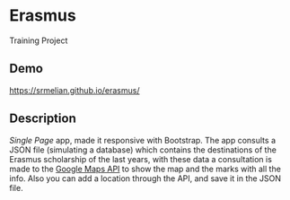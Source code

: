 # Erasmus
Training Project
## Demo
https://srmelian.github.io/erasmus/

## Description
*Single Page* app, made it responsive with Bootstrap. The app consults a JSON file (simulating a database) which contains the destinations of the Erasmus scholarship of the last years, with these data a consultation is made to the [Google Maps API](https://developers.google.com/maps/) to show the map and the marks with all the info.
Also you can add a location through the API, and save it in the JSON file.
